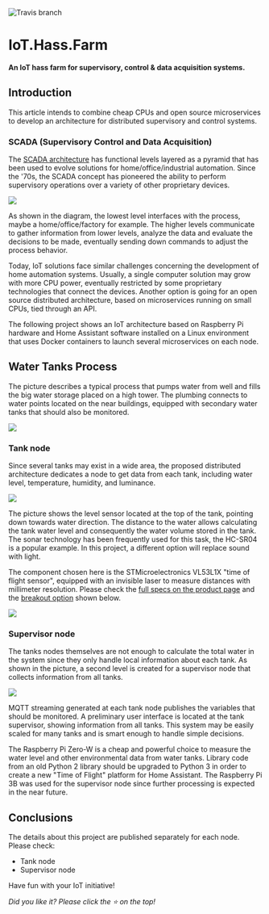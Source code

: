 ![Travis branch](https://api.travis-ci.org/josemotta/IoT.Hass.Farm.svg?branch=master)

# IoT.Hass.Farm

**An IoT hass farm for supervisory, control & data acquisition systems.**

## Introduction

This article intends to combine cheap CPUs and open source microservices to develop an architecture for distributed supervisory and control systems.

### SCADA (Supervisory Control and Data Acquisition)

The [SCADA architecture](https://en.wikipedia.org/wiki/SCADA) has functional levels layered as a pyramid that has been used to evolve solutions for home/office/industrial automation. Since the '70s, the SCADA concept has pioneered the ability to perform supervisory operations over a variety of other proprietary devices. 

![](https://i.imgur.com/dO70VcW.jpg)

As shown in the diagram, the lowest level interfaces with the process, maybe a home/office/factory for example.  The higher levels communicate to gather information from lower levels, analyze the data and evaluate the decisions to be made, eventually sending down commands to adjust the process behavior.

Today, IoT solutions face similar challenges concerning the development of home automation systems. Usually, a single computer solution may grow with more CPU power, eventually restricted by some proprietary technologies that connect the devices. Another option is going for an open source distributed architecture, based on microservices running on small CPUs, tied through an API. 

The following project shows an IoT architecture based on Raspberry Pi hardware and Home Assistant software installed on a Linux environment that uses Docker containers to launch several microservices on each node.

## Water Tanks Process

The picture describes a typical process that pumps water from well and fills the big water storage placed on a high tower. The plumbing connects to water points located on the near buildings, equipped with secondary water tanks that should also be monitored.

![](https://i.imgur.com/4fRKJ5g.jpg)

### Tank node

Since several tanks may exist in a wide area, the proposed distributed architecture dedicates a node to get data from each tank, including water level, temperature, humidity, and luminance. 

![](https://i.imgur.com/v9vMVrP.jpg)

The picture shows the level sensor located at the top of the tank, pointing down towards water direction. The distance to the water allows calculating the tank water level and consequently the water volume stored in the tank. The sonar technology has been frequently used for this task, the HC-SR04 is a popular example. In this project, a different option will replace sound with light.

The component chosen here is the STMicroelectronics VL53L1X "time of flight sensor", equipped with an invisible laser to measure distances with millimeter resolution. Please check the [full specs on the product page](https://www.st.com/en/imaging-and-photonics-solutions/vl53l1x.html) and the [breakout option](https://www.sparkfun.com/products/14722) shown below.

![](https://i.imgur.com/csxnBtA.jpg)

### Supervisor node

The tanks nodes themselves are not enough to calculate the total water in the system since they only handle local information about each tank. As shown in the picture, a second level is created for a supervisor node that collects information from all tanks.

![](https://i.imgur.com/E2FPbNT.jpg)

MQTT streaming generated at each tank node publishes the variables that should be monitored. A preliminary user interface is located at the tank supervisor, showing information from all tanks. This system may be easily scaled for many tanks and is smart enough to handle simple decisions.

The Raspberry Pi Zero-W is a cheap and powerful choice to measure the water level and other environmental data from water tanks. Library code from an old Python 2 library should be upgraded to Python 3 in order to create a new "Time of Flight" platform for Home Assistant. The Raspberry Pi 3B was used for the supervisor node since further processing is expected in the near future.


## Conclusions

The details about this project are published separately for each node. Please check:

- Tank node
- Supervisor node

Have fun with your IoT initiative!

*Did you like it? Please click the :star: on the top!*